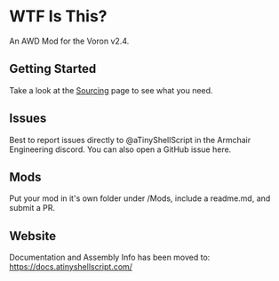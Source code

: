 # WTF Is This?

An AWD Mod for the Voron v2.4.

## Getting Started

Take a look at the [Sourcing](https://docs.atinyshellscript.com/sourcing/) page to see what you need.

## Issues

Best to report issues directly to @aTinyShellScript in the Armchair Engineering discord. You can also open a GitHub issue here.

## Mods

Put your mod in it's own folder under /Mods, include a readme.md, and submit a PR.

## Website

Documentation and Assembly Info has been moved to: https://docs.atinyshellscript.com/
